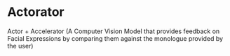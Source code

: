 # Actorator
Actor + Accelerator (A Computer Vision Model that provides feedback on Facial Expressions by comparing them against the monologue provided by the user)
